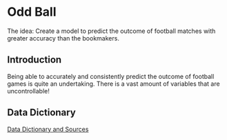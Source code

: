 # Odd Ball

The idea: Create a model to predict the outcome of football matches with greater accuracy than the bookmakers.

## Introduction

Being able to accurately and consistently predict the outcome of football games is quite an undertaking. There is a vast amount of variables that are uncontrollable! 

## Data Dictionary

[Data Dictionary and Sources](https://github.com/waynespaull/footy/tree/master/data_dictionary_and_sources)
